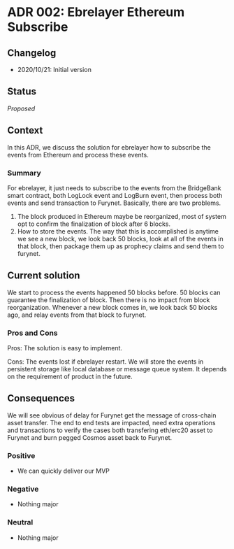 # ADR 002: Ebrelayer Ethereum Subscribe

## Changelog

- 2020/10/21: Initial version

## Status

*Proposed*

## Context
In this ADR, we discuss the solution for ebrelayer how to subscribe the events from Ethereum and process these events.
### Summary

For ebrelayer, it just needs to subscribe to the events from the BridgeBank smart contract, both LogLock event and LogBurn event, then process both events and send transaction to Furynet. Basically, there are two problems.
1. The block produced in Ethereum maybe be reorganized, most of system opt to confirm the finalization of block after 6 blocks.
2. How to store the events. The way that this is accomplished is anytime we see a new block, we look back 50 blocks, look at all of the events in that block, then package them up as prophecy claims and send them to furynet.

## Current solution
We start to process the events happened 50 blocks before. 50 blocks can guarantee the finalization of block. Then there is no impact from block reorganization. Whenever a new block comes in, we look back 50 blocks ago, and relay events from that block to furynet.

### Pros and Cons

Pros: The solution is easy to implement.

Cons: The events lost if ebrelayer restart. We will store the events in persistent storage like local database or message queue system. It depends on the requirement of product in the future.

## Consequences
We will see obvious of delay for Furynet get the message of cross-chain asset transfer. The end to end tests are impacted, need extra operations and transactions to verify the cases both transfering eth/erc20 asset to Furynet and burn pegged Cosmos asset back to Furynet.

### Positive

- We can quickly deliver our MVP

### Negative

- Nothing major

### Neutral

- Nothing major

